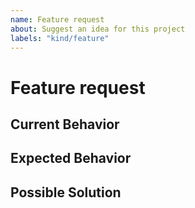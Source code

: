 ```yaml
---
name: Feature request
about: Suggest an idea for this project
labels: "kind/feature"
---
```


# Feature request

<!-- Provide a general summary of the issue in the title above. -->

## Current Behavior

<!-- Tell us what is currently happening. -->

## Expected Behavior

<!-- Tell us how it should work, how it differs from the current implementation.
-->

## Possible Solution

<!--
Suggest ideas how to implement the addition or change.
Delete if not applicable/relevant.
-->
